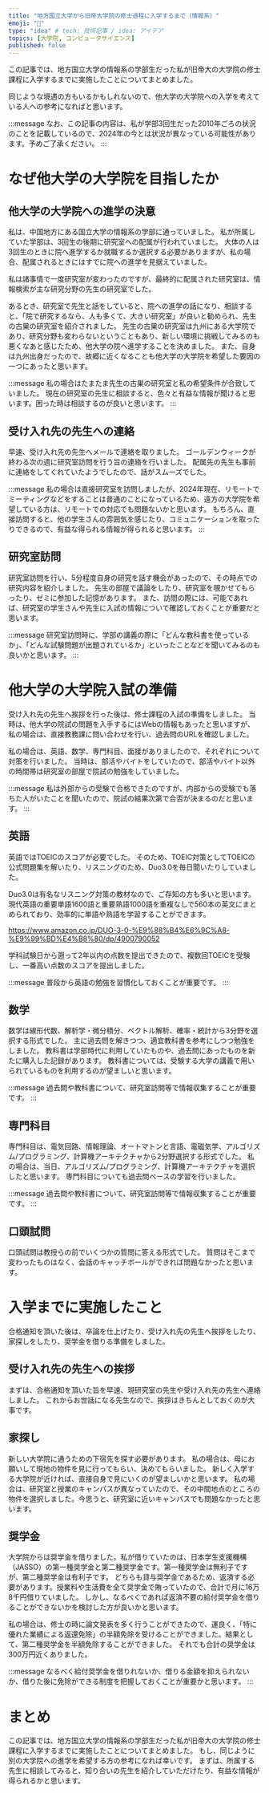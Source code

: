 ```yaml
---
title: "地方国立大学から旧帝大学院の修士過程に入学するまで（情報系）"
emoji: "🦔"
type: "idea" # tech: 技術記事 / idea: アイデア
topics: [大学院, コンピュータサイエンス]
published: false
---
```


この記事では、地方国立大学の情報系の学部生だった私が旧帝大の大学院の修士課程に入学するまでに実施したことについてまとめました。

同じような境遇の方もいるかもしれないので、他大学の大学院への入学を考えている人への参考になればと思います。

:::message
なお、この記事の内容は、私が学部3回生だった2010年ごろの状況のことを記載しているので、2024年の今とは状況が異なっている可能性があります。予めご了承ください。
:::

# なぜ他大学の大学院を目指したか

## 他大学の大学院への進学の決意

私は、中国地方にある国立大学の情報系の学部に通っていました。
私が所属していた学部は、3回生の後期に研究室への配属が行われていました。
大体の人は3回生のときに院へ進学するか就職するか選択する必要がありますが、私の場合、配属されるときにはすでに院への進学を見据えていました。

私は諸事情で一度研究室が変わったのですが、最終的に配属された研究室は、情報検索が主な研究分野の先生の研究室でした。

あるとき、研究室で先生と話をしていると、院への進学の話になり、相談すると、「院で研究するなら、人も多くて、大きい研究室」が良いと勧められ、先生の古巣の研究室を紹介されました。
先生の古巣の研究室は九州にある大学院であり、研究分野も変わらないということもあり、新しい環境に挑戦してみるのも悪くなあと感じたため、他大学の院へ進学することを決めました。
また、自身は九州出身だったので、故郷に近くなることも他大学の大学院を希望した要因の一つにあったと思います。

:::message
私の場合はたまたま先生の古巣の研究室と私の希望条件が合致していました。
現在の研究室の先生に相談すると、色々と有益な情報が聞けると思います。困った時は相談するのが良いと思います。
:::

## 受け入れ先の先生への連絡

早速、受け入れ先の先生へメールで連絡を取りました。
ゴールデンウィークが終わる次の週に研究室訪問を行う旨の連絡を行いました。
配属先の先生も事前に連絡をしてくれていたようでしたので、話がスムーズでした。

:::message
私の場合は直接研究室を訪問しましたが、2024年現在、リモートでミーティングなどをすることは普通のことになっているため、遠方の大学院を希望している方は、リモートでの対応でも問題ないかと思います。
もちろん、直接訪問すると、他の学生さんの雰囲気を感じたり、コミュニケーションを取ったりできるので、有益な得られる情報が得られると思います。
:::

## 研究室訪問

研究室訪問を行い、5分程度自身の研究を話す機会があったので、その時点での研究内容を紹介しました。
先生の部屋で議論をしたり、研究室を覗かせてもらったり、ゼミに参加した記憶があります。
また、訪問の際には、可能であれば、研究室の学生さんや先生に入試の情報について確認しておくことが重要だと思います。

:::message
研究室訪問時に、学部の講義の際に「どんな教科書を使っているか」、「どんな試験問題が出題されているか」といったことなどを聞いてみるのも良いかと思います。
:::

# 他大学の大学院入試の準備

受け入れ先の先生へ挨拶を行った後は、修士課程の入試の準備をしました。
当時は、他大学の院試の問題を入手するにはWebの情報もあったと思いますが、私の場合は、直接教務課に問い合わせを行い、過去問のURLを確認しました。

私の場合は、英語、数学、専門科目、面接がありましたので、それぞれについて対策を行いました。
当時は、部活やバイトをしていたので、部活やバイト以外の時間帯は研究室の部屋で院試の勉強をしていました。

:::message
私は外部からの受験で合格できたのですが、内部からの受験でも落ちた人がいたことを聞いたので、院試の結果次第で合否が決まるのだと思います。
:::

## 英語

英語ではTOEICのスコアが必要でした。
そのため、TOEIC対策としてTOEICの公式問題集を解いたり、リスニングのため、Duo3.0を毎日聞いたりしていました。

Duo3.0は有名なリスニング対策の教材なので、ご存知の方も多いと思います。
現代英語の重要単語1600語と重要熟語1000語を重複なしで560本の英文にまとめられており、効率的に単語や熟語を学習することができます。

https://www.amazon.co.jp/DUO-3-0-%E9%88%B4%E6%9C%A8-%E9%99%BD%E4%B8%80/dp/4900790052

学科試験日から遡って2年以内の点数を提出できたので、複数回TOEICを受験し、一番高い点数のスコアを提出しました。

:::message
普段から英語の勉強を習慣化しておくことが重要です。
:::

## 数学

数学は線形代数、解析学・微分積分、ベクトル解析、確率・統計から3分野を選択する形式でした。
主に過去問を解きつつ、適宜教科書を参考にしつつ勉強をしました。
教科書は学部時代に利用していたものや、過去問にあったものを新たに購入した記録があります。
教科書については、受験する大学の講義で用いられているものを利用するのが望ましいと思います。

:::message
過去問や教科書について、研究室訪問等で情報収集することが重要です。
:::


## 専門科目

専門科目は、電気回路、情報理論、オートマトンと言語、電磁気学、アルゴリズム/プログラミング、計算機アーキテクチャから2分野選択する形式でした。
私の場合は、当日、アルゴリズム/プログラミング、計算機アーキテクチャを選択したと思います。
専門科目についても過去問ベースの学習を行いました。

:::message
過去問や教科書について、研究室訪問等で情報収集することが重要です。
:::

## 口頭試問

口頭試問は教授らの前でいくつかの質問に答える形式でした。
質問はそこまで変わったものはなく、会話のキャッチボールができれば問題なかったと思います。


# 入学までに実施したこと

合格通知を頂いた後は、卒論を仕上げたり、受け入れ先の先生へ挨拶をしたり、家探しをしたり、奨学金を借りる準備をしました。

## 受け入れ先の先生への挨拶

まずは、合格通知を頂いた旨を早速、現研究室の先生や受け入れ先の先生へ連絡しました。
これからお世話になる先生なので、挨拶はきちんとしておくのが大事です。

## 家探し

新しい大学院に通うための下宿先を探す必要があります。
私の場合は、母にお願いして現地の物件を見に行ってもらい、決めてもらいました。
新しく入学する大学院が近ければ、直接自身で見にいくのが望ましいかと思います。
私の場合は、研究室と授業のキャンパスが異なっていたので、その中間地点のところの物件を選択しました。今思うと、研究室に近いキャンパスでも問題なかったと思います。

## 奨学金

大学院からは奨学金を借りました。私が借りていたのは、日本学生支援機構（JASSO）の第一種奨学金と第二種奨学金です。第一種奨学金は無利子ですが、第二種奨学金は有利子です。
どちらも貸与奨学金であるため、返済する必要があります。授業料や生活費を全て奨学金で賄っていたので、合計で月に16万8千円借りていました。
しかし、なるべくであれば返済不要の給付奨学金を借りることができないかを検討した方が良いかと思います。

私の場合は、修士の時に論文発表を多く行うことができたので、運良く、「特に優れた業績による返還免除」の半額免除を受けることができました。結果として、第二種奨学金を半額免除することができました。
それでも合計の奨学金は300万円近くありました。

:::message
なるべく給付奨学金を借りれないか、借りる金額を抑えられないか、借りた後に免除ができる制度を把握しておくことが重要かと思います。
:::


# まとめ

この記事では、地方国立大学の情報系の学部生だった私が旧帝大の大学院の修士課程に入学するまでに実施したことについてまとめました。
もし、同じように別の大学院への進学を希望する方の参考になれば幸いです。
まずは、所属する先生に相談してみると、知り合いの先生を紹介していただけたり、有益な情報が得られるかと思います。

